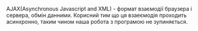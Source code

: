 AJAX(Asynchronous Javascript and XML) - формат взаємодії браузера і сервера, обмін данними. Корисний тим що ця взаеємодія проходить асинхронно, таким чином наша робота з програмою не зупиняється.